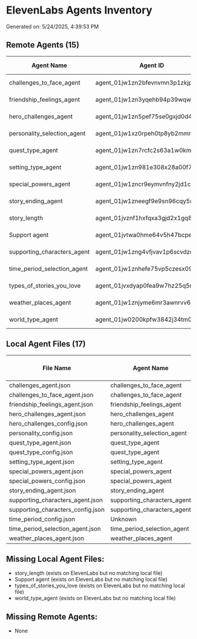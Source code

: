 # ElevenLabs Agents Inventory

Generated on: 5/24/2025, 4:39:53 PM

## Remote Agents (15)

| Agent Name | Agent ID | Creation Date |
|------------|----------|---------------|
| challenges_to_face_agent | agent_01jw1zn2bfevnvmn3p1zkjp1nm | Invalid Date |
| friendship_feelings_agent | agent_01jw1zn3yqehb94p39wqw7atan | Invalid Date |
| hero_challenges_agent | agent_01jw1zn5pef75se0gxjd0d4sbd | Invalid Date |
| personality_selection_agent | agent_01jw1xz0rpeh0tp8yb2mmr1zm8 | Invalid Date |
| quest_type_agent | agent_01jw1zn7rcfc2s63a1w0km3jdg | Invalid Date |
| setting_type_agent | agent_01jw1zn981e308x28a00f7km00 | Invalid Date |
| special_powers_agent | agent_01jw1zncr9eymvnfny2jd1c127 | Invalid Date |
| story_ending_agent | agent_01jw1zneegf9e9sn96cqy5m6a6 | Invalid Date |
| story_length | agent_01jvznf1hxfqxa3gjd2x1gq8w4 | Invalid Date |
| Support agent | agent_01jvtwa0hme64v5h47bcpeswb4 | Invalid Date |
| supporting_characters_agent | agent_01jw1zng4vfjvav1p6scvdzqv1 | Invalid Date |
| time_period_selection_agent | agent_01jw1znhefe75vp5czesx09wc3 | Invalid Date |
| types_of_stories_you_love | agent_01jvxdyap0fea9w7hz25q5rg2z | Invalid Date |
| weather_places_agent | agent_01jw1znjyme6mr3awnrvv689ta | Invalid Date |
| world_type_agent | agent_01jw0200kpfw3842j34tm02ved | Invalid Date |

## Local Agent Files (17)

| File Name | Agent Name | Has Conversation Config |
|-----------|------------|--------------------------|
| challenges_agent.json | challenges_to_face_agent | Yes |
| challenges_to_face_agent.json | challenges_to_face_agent | Yes |
| friendship_feelings_agent.json | friendship_feelings_agent | Yes |
| hero_challenges_agent.json | hero_challenges_agent | Yes |
| hero_challenges_config.json | hero_challenges_agent | No |
| personality_config.json | personality_selection_agent | Yes |
| quest_type_agent.json | quest_type_agent | Yes |
| quest_type_config.json | quest_type_agent | No |
| setting_type_agent.json | setting_type_agent | Yes |
| special_powers_agent.json | special_powers_agent | Yes |
| special_powers_config.json | special_powers_agent | No |
| story_ending_agent.json | story_ending_agent | Yes |
| supporting_characters_agent.json | supporting_characters_agent | Yes |
| supporting_characters_config.json | supporting_characters_agent | No |
| time_period_config.json | Unknown | No |
| time_period_selection_agent.json | time_period_selection_agent | Yes |
| weather_places_agent.json | weather_places_agent | Yes |

## Missing Local Agent Files:

- story_length (exists on ElevenLabs but no matching local file)
- Support agent (exists on ElevenLabs but no matching local file)
- types_of_stories_you_love (exists on ElevenLabs but no matching local file)
- world_type_agent (exists on ElevenLabs but no matching local file)

## Missing Remote Agents:

- None
